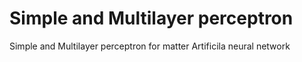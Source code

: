 # Simple and Multilayer perceptron 
Simple and Multilayer perceptron for matter Artificila neural network

